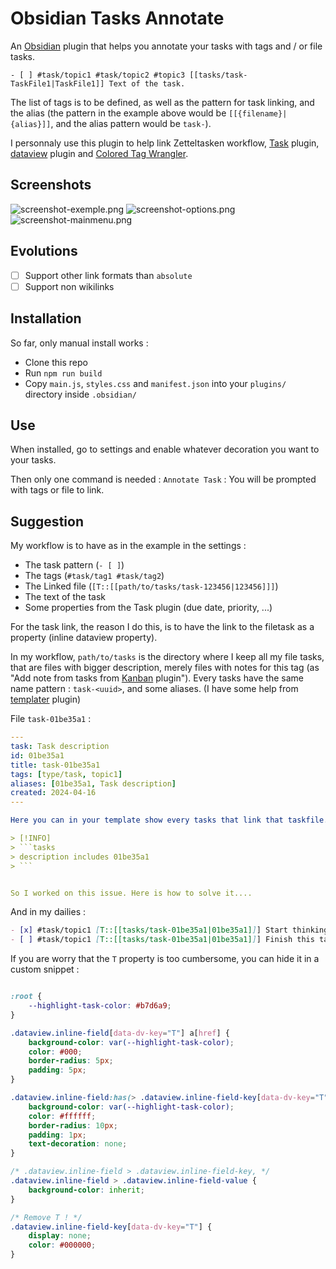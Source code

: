 # Obsidian Tasks Annotate

<!-- ![License](https://img.shields.io/github/license/wombozo/obsidian-tasks-annotate) -->
<!-- ![GitHub release (latest by date)](https://img.shields.io/github/v/release/wombozo/obsidian-tasks-annotate?style=flat-square) -->


An [Obsidian](https://obsidian.md/) plugin that helps you annotate your tasks with tags and / or file tasks.

```
- [ ] #task/topic1 #task/topic2 #topic3 [[tasks/task-TaskFile1|TaskFile1]] Text of the task.
```

The list of tags is to be defined, as well as the pattern for task linking, and the alias (the pattern in the example above would be `[[{filename}|{alias}]]`, and the alias pattern would be `task-`).

I personnaly use this plugin to help link Zetteltasken workflow, [Task](https://github.com/obsidian-tasks-group/obsidian-tasks) plugin, [dataview](https://github.com/blacksmithgu/obsidian-dataview) plugin and [Colored Tag Wrangler](https://github.com/code-of-chaos/obsidian-colored_tags_wrangler).

## Screenshots

![screenshot-exemple.png](https://raw.githubusercontent.com/wombozo/tasks-annotate/master/assets/screenshot-exemple.png)
![screenshot-options.png](https://raw.githubusercontent.com/wombozo/tasks-annotate/master/assets/screenshot-options.png)
![screenshot-mainmenu.png](https://raw.githubusercontent.com/wombozo/tasks-annotate/master/assets/screenshot-mainmenu.png)

## Evolutions

- [ ] Support other link formats than `absolute`
- [ ] Support non wikilinks

## Installation

So far, only manual install works :

- Clone this repo
- Run `npm run build`
- Copy `main.js`, `styles.css` and `manifest.json` into your `plugins/` directory inside `.obsidian/`

## Use

When installed, go to settings and enable whatever decoration you want to your tasks.

Then only one command is needed : `Annotate Task` : You will be prompted with tags or file to link.


## Suggestion

My workflow is to have as in the example in the settings :

- The task pattern (`- [ ]`)
- The tags (`#task/tag1 #task/tag2`)
- The Linked file (`[T::[[path/to/tasks/task-123456|123456]]]`)
- The text of the task
- Some properties from the Task plugin (due date, priority, ...)


For the task link, the reason I do this, is to have the link to the filetask as a property (inline dataview property).

In my workflow, `path/to/tasks` is the directory where I keep all my file tasks, that are files with bigger description, merely files with notes for this tag (as "Add note from tasks from [Kanban](https://publish.obsidian.md/kanban/How+do+I/Create+notes+from+cards) plugin").
Every tasks have the same name pattern : `task-<uuid>`, and some aliases. (I have some help from [templater](https://github.com/SilentVoid13/Templater) plugin)


File `task-01be35a1` :

```yaml
---
task: Task description
id: 01be35a1
title: task-01be35a1
tags: [type/task, topic1]
aliases: [01be35a1, Task description]
created: 2024-04-16
---

Here you can in your template show every tasks that link that taskfile. For example :

> [!INFO] 
> ```tasks
> description includes 01be35a1
> ```


So I worked on this issue. Here is how to solve it....

```

And in my dailies :

```markdown
- [x] #task/topic1 [T::[[tasks/task-01be35a1|01be35a1]]] Start thinking on how to solve this. [due:: today]
- [ ] #task/topic1 [T::[[tasks/task-01be35a1|01be35a1]]] Finish this task, it's been too long ! [due:: today] [priority:: medium]
```

If you are worry that the `T` property is too cumbersome, you can hide it in a custom snippet :

```css

:root {
    --highlight-task-color: #b7d6a9;
}

.dataview.inline-field[data-dv-key="T"] a[href] {
    background-color: var(--highlight-task-color);
    color: #000;
    border-radius: 5px;
    padding: 5px;
}

.dataview.inline-field:has(> .dataview.inline-field-key[data-dv-key="T"] + .dataview.inline-field-value a[href]) {
    background-color: var(--highlight-task-color);
    color: #ffffff;
    border-radius: 10px;
    padding: 1px;
    text-decoration: none;
}

/* .dataview.inline-field > .dataview.inline-field-key, */
.dataview.inline-field > .dataview.inline-field-value {
    background-color: inherit;
}

/* Remove T ! */
.dataview.inline-field-key[data-dv-key="T"] {
    display: none;
    color: #000000;
}

```



